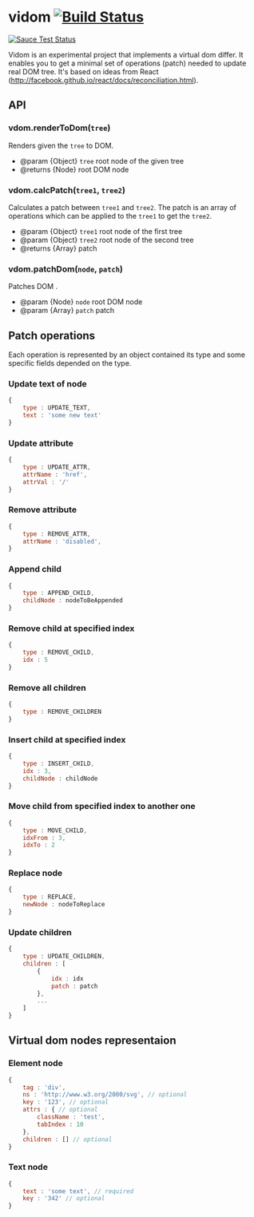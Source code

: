 # vidom [![Build Status](https://secure.travis-ci.org/dfilatov/vidom.png)](http://travis-ci.org/dfilatov/vidom)
[![Sauce Test Status](https://saucelabs.com/browser-matrix/dfilatov81.svg)](https://saucelabs.com/u/dfilatov81)

Vidom is an experimental project that implements a virtual dom differ. It enables you to get a minimal set of operations (patch) needed to update real DOM tree. It's based on ideas from React (http://facebook.github.io/react/docs/reconciliation.html).

## API

### vdom.renderToDom(`tree`)
Renders given the `tree` to DOM.
 * @param {Object} `tree` root node of the given tree
 * @returns {Node} root DOM node

### vdom.calcPatch(`tree1`, `tree2`)
Calculates a patch between `tree1` and `tree2`. The patch is an array of operations which can be applied to the `tree1` to get the `tree2`.
 * @param {Object} `tree1` root node of the first tree
 * @param {Object} `tree2` root node of the second tree
 * @returns {Array} patch
  
### vdom.patchDom(`node`, `patch`)
Patches DOM .
 * @param {Node} `node` root DOM node
 * @param {Array} `patch` patch
  
## Patch operations
Each operation is represented by an object contained its type and some specific fields depended on the type.

### Update text of node
```js
{
    type : UPDATE_TEXT,
    text : 'some new text'
}
```

### Update attribute
```js
{
    type : UPDATE_ATTR,
    attrName : 'href',
    attrVal : '/'
}
```

### Remove attribute
```js
{
    type : REMOVE_ATTR,
    attrName : 'disabled',
}
```

### Append child  
```js
{
    type : APPEND_CHILD,
    childNode : nodeToBeAppended
}
```

### Remove child at specified index
```js
{
    type : REMOVE_CHILD,
    idx : 5
}
```

### Remove all children
```js
{
    type : REMOVE_CHILDREN
}
```

### Insert child at specified index
```js
{
    type : INSERT_CHILD,
    idx : 3,
    childNode : childNode
}
```
  
### Move child from specified index to another one
```js
{
    type : MOVE_CHILD,
    idxFrom : 3,
    idxTo : 2
}
```

### Replace node
```js
{
    type : REPLACE,
    newNode : nodeToReplace
}
```

### Update children
```js
{
    type : UPDATE_CHILDREN,
    children : [
        {
            idx : idx
            patch : patch
        },
        ...
    ]
}
```

## Virtual dom nodes representaion

### Element node
```js
{
    tag : 'div',
    ns : 'http://www.w3.org/2000/svg', // optional
    key : '123', // optional
    attrs : { // optional
        className : 'test',
        tabIndex : 10
    },
    children : [] // optional
}
```

### Text node
```js
{
    text : 'some text', // required
    key : '342' // optional
}
```
